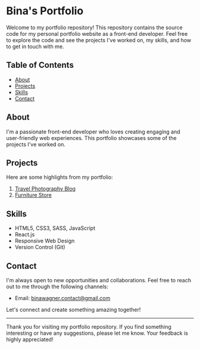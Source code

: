 # Bina's Portfolio

Welcome to my portfolio repository! This repository contains the source code for my personal portfolio website as a front-end developer. Feel free to explore the code and see the projects I've worked on, my skills, and how to get in touch with me.

## Table of Contents

- [About](#about)
- [Projects](#projects)
- [Skills](#skills)
- [Contact](#contact)

## About

I'm a passionate front-end developer who loves creating engaging and user-friendly web experiences. This portfolio showcases some of the projects I've worked on.

## Projects

Here are some highlights from my portfolio:

1. [Travel Photography Blog](https://github.com/b-na/travel_photography_blog)
2. [Furniture Store](https://github.com/b-na/furniture_store)

## Skills

- HTML5, CSS3, SASS, JavaScript
- React.js
- Responsive Web Design
- Version Control (Git)

## Contact

I'm always open to new opportunities and collaborations. Feel free to reach out to me through the following channels:

- Email: binawagner.contact@gmail.com

Let's connect and create something amazing together!

---

Thank you for visiting my portfolio repository. If you find something interesting or have any suggestions, please let me know. Your feedback is highly appreciated!
